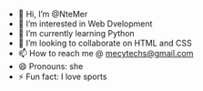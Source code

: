 - 👋 Hi, I’m @NteMer
- 👀 I’m interested in Web Dvelopment
- 🌱 I’m currently learning Python
- 💞️ I’m looking to collaborate on HTML and CSS
- 📫 How to reach me @ mecytechs@gmail.com
- 😄 Pronouns: she
- ⚡ Fun fact: I love sports

<!---
NteMer/NteMer is a ✨ special ✨ repository because its `README.md` (this file) appears on your GitHub profile.
You can click the Preview link to take a look at your changes.
--->
